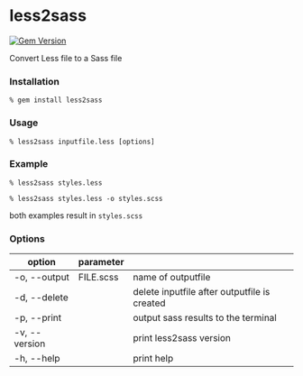 # less2sass 
[![Gem Version](https://badge.fury.io/rb/less2sass@2x.png)](https://badge.fury.io/rb/less2sass)

Convert Less file to a Sass file

### Installation
    % gem install less2sass

### Usage
    % less2sass inputfile.less [options]

### Example
    % less2sass styles.less

    % less2sass styles.less -o styles.scss
both examples result in ```styles.scss```

### Options

| option          | parameter    |                              |
|---------------  |------------  |----------------------------  |
| -o, --output    | FILE.scss    | name of outputfile           |
| -d, --delete    |              | delete inputfile after outputfile is created |
| -p, --print     |              | output sass results to the terminal |
| -v, --version   |              | print less2sass version      |
| -h, --help      |              | print help                   |
